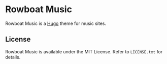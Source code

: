 # Rowboat Music

Rowboat Music is a [Hugo](https://gohuho.io) theme for music sites.

## License

Rowboat Music is available under the MIT License. Refer to `LICENSE.txt` for details.